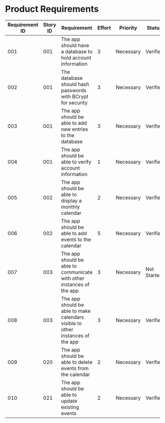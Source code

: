# Product Requirements

| Requirement ID | Story ID | Requirement | Effort | Priority | Status |
|----------------|----------|-------------|--------|----------|--------|
| 001 | 001 | The app should have a database to hold account information | 3 | Necessary | Verified |
| 002 | 001 | The database should hash passwords with BCrypt for security | 3 | Necessary | Verified |
| 003 | 001 | The app should be able to add new entries to the database | 3 | Necessary | Verified |
| 004 | 001 | The app should be able to verify account information | 1 | Necessary | Verified |
| 005 | 002 | The app should be able to display a monthly calendar | 2 | Necessary | Verified |
| 006 | 002 | The app should be able to add events to the calendar | 5 | Necessary | Verified |
| 007 | 003 | The app should be able to communicate with other instances of the app | 3 | Necessary | Not Started |
| 008 | 003 | The app should be able to make calendars visible to other instances of the app | 3 | Necessary | Verified |
| 009 | 020 | The app should be able to delete events from the calendar | 2 | Necessary | Verified |
| 010 | 021 | The app should be able to update existing events | 2 | Necessary | Verified |
